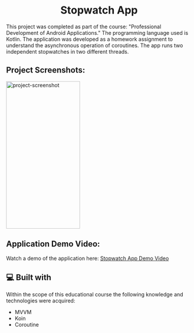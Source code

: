 <h1 align="center" id="title">Stopwatch App</h1>

<p id="description">
  
  This project was completed as part of the course: "Professional Development of Android Applications." The programming language used is Kotlin. The application was developed as a homework assignment to understand the asynchronous operation of coroutines. The app runs two independent stopwatches in two different threads.</p>

<h2>Project Screenshots:</h2>

<img src="https://gdurl.com/Qg4j" alt="project-screenshot" width="200" height="400/">

<h2>Application Demo Video:</h2>

<p>Watch a demo of the application here: <a href="https://gdurl.com/ihnO" target="_blank">Stopwatch App Demo Video</a></p>
  
<h2>💻 Built with</h2>

Within the scope of this educational course the following knowledge and technologies were acquired:

*   MVVM
*   Koin
*   Coroutine
